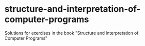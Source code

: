 # structure-and-interpretation-of-computer-programs
Solutions for exercises in the book "Structure and Interpretation of Computer Programs"
